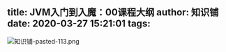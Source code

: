 title: JVM入门到入魔：00课程大纲
author: 知识铺
date: 2020-03-27 15:21:01
tags:
---

![知识铺-pasted-113.png](https:\/\/blog.zshipu.com/tlg/images/pasted-113.png)